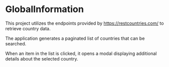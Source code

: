 # GlobalInformation

This project utilizes the endpoints provided by https://restcountries.com/ to retrieve country data. 

The application generates a paginated list of countries that can be searched. 

When an item in the list is clicked, it opens a modal displaying additional details about the selected country.
